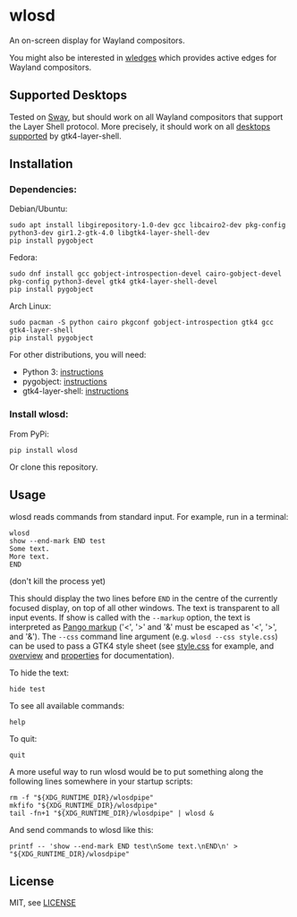 # wlosd

An on-screen display for Wayland compositors.

You might also be interested in [wledges](https://github.com/fshaked/wledges)
which provides active edges for Wayland compositors.

## Supported Desktops

Tested on [Sway](https://swaywm.org/), but should work on all Wayland
compositors that support the Layer Shell protocol. More precisely,
it should work on all
[desktops supported](https://github.com/wmww/gtk4-layer-shell?tab=readme-ov-file#supported-desktops)
by gtk4-layer-shell.

## Installation

### Dependencies:

Debian/Ubuntu:

```
sudo apt install libgirepository-1.0-dev gcc libcairo2-dev pkg-config python3-dev gir1.2-gtk-4.0 libgtk4-layer-shell-dev
pip install pygobject
```

Fedora:

```
sudo dnf install gcc gobject-introspection-devel cairo-gobject-devel pkg-config python3-devel gtk4 gtk4-layer-shell-devel
pip install pygobject
```

Arch Linux:

```
sudo pacman -S python cairo pkgconf gobject-introspection gtk4 gcc gtk4-layer-shell
pip install pygobject
```

For other distributions, you will need:
- Python 3: [instructions](https://wiki.python.org/moin/BeginnersGuide/Download)
- pygobject: [instructions](https://pygobject.gnome.org/getting_started.html)
- gtk4-layer-shell: [instructions](https://github.com/wmww/gtk4-layer-shell)

### Install wlosd:
From PyPi:
```
pip install wlosd
```

Or clone this repository.

## Usage

wlosd reads commands from standard input. For example, run in a terminal:

```
wlosd
show --end-mark END test
Some text.
More text.
END
```
(don't kill the process yet)

This should display the two lines before `END` in the centre of the currently
focused display, on top of all other windows. The text is transparent to all
input events. If show is called with the `--markup` option, the text is
interpreted as [Pango markup](https://docs.gtk.org/Pango/pango_markup.html)
('<', '>' and '&' must be escaped as '&lt;', '&gt;', and '&amp;').
The `--css` command line argument (e.g. `wlosd --css style.css`) can be used to
pass a GTK4 style sheet (see
[style.css](https://github.com/fshaked/wlosd/blob/main/style.css) for example,
and [overview](https://docs.gtk.org/gtk4/css-overview.html) and
[properties](https://docs.gtk.org/gtk4/css-properties.html) for documentation).

To hide the text:

```
hide test
```

To see all available commands:

```
help
```

To quit:

```
quit
```

A more useful way to run wlosd would be to put something along the following
lines somewhere in your startup scripts:

```
rm -f "${XDG_RUNTIME_DIR}/wlosdpipe"
mkfifo "${XDG_RUNTIME_DIR}/wlosdpipe"
tail -fn+1 "${XDG_RUNTIME_DIR}/wlosdpipe" | wlosd &
```

And send commands to wlosd like this:

```
printf -- 'show --end-mark END test\nSome text.\nEND\n' > "${XDG_RUNTIME_DIR}/wlosdpipe"
```

## License

MIT, see [LICENSE](https://github.com/fshaked/wlosd/blob/main/LICENSE)
